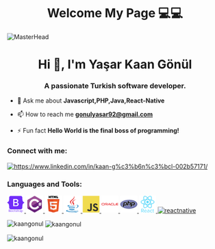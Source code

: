 <h1 align="center">Welcome My Page 💻💻 </h1>

![MasterHead](https://media.licdn.com/dms/image/v2/D4D12AQHayAQoavz0FA/article-cover_image-shrink_720_1280/article-cover_image-shrink_720_1280/0/1680735394821?e=1745452800&v=beta&t=Kb2bxun94hnjXTjB5sVaP3oMpCE0NwHJ3BnrlyhBy1s)

<h1 align="center">Hi 👋, I'm Yaşar Kaan Gönül</h1>
<h3 align="center">A passionate Turkish software developer.</h3>

- 💬 Ask me about **Javascript,PHP,Java,React-Native**

- 📫 How to reach me **gonulyasar92@gmail.com**

- ⚡ Fun fact **Hello World is the final boss of programming!**

<h3 align="left">Connect with me:</h3>
<p align="left">
<a href="[https://linkedin.com/in/https://www.linkedin.com/in/kaan-g%c3%b6n%c3%bcl-002b57171/](https://www.linkedin.com/in/kaan-g%C3%B6n%C3%BCl-002b57171/)" target="blank"><img align="center" src="https://raw.githubusercontent.com/rahuldkjain/github-profile-readme-generator/master/src/images/icons/Social/linked-in-alt.svg" alt="https://www.linkedin.com/in/kaan-g%c3%b6n%c3%bcl-002b57171/" height="30" width="40" /></a>
</p>

<h3 align="left">Languages and Tools:</h3>
<p align="left"> <a href="https://getbootstrap.com" target="_blank" rel="noreferrer"> <img src="https://raw.githubusercontent.com/devicons/devicon/master/icons/bootstrap/bootstrap-plain-wordmark.svg" alt="bootstrap" width="40" height="40"/> </a> <a href="https://www.w3schools.com/cs/" target="_blank" rel="noreferrer"> <img src="https://raw.githubusercontent.com/devicons/devicon/master/icons/csharp/csharp-original.svg" alt="csharp" width="40" height="40"/> </a> <a href="https://www.w3.org/html/" target="_blank" rel="noreferrer"> <img src="https://raw.githubusercontent.com/devicons/devicon/master/icons/html5/html5-original-wordmark.svg" alt="html5" width="40" height="40"/> </a> <a href="https://www.java.com" target="_blank" rel="noreferrer"> <img src="https://raw.githubusercontent.com/devicons/devicon/master/icons/java/java-original.svg" alt="java" width="40" height="40"/> </a> <a href="https://developer.mozilla.org/en-US/docs/Web/JavaScript" target="_blank" rel="noreferrer"> <img src="https://raw.githubusercontent.com/devicons/devicon/master/icons/javascript/javascript-original.svg" alt="javascript" width="40" height="40"/> </a> <a href="https://www.oracle.com/" target="_blank" rel="noreferrer"> <img src="https://raw.githubusercontent.com/devicons/devicon/master/icons/oracle/oracle-original.svg" alt="oracle" width="40" height="40"/> </a> <a href="https://www.php.net" target="_blank" rel="noreferrer"> <img src="https://raw.githubusercontent.com/devicons/devicon/master/icons/php/php-original.svg" alt="php" width="40" height="40"/> </a> <a href="https://reactjs.org/" target="_blank" rel="noreferrer"> <img src="https://raw.githubusercontent.com/devicons/devicon/master/icons/react/react-original-wordmark.svg" alt="react" width="40" height="40"/> </a> <a href="https://reactnative.dev/" target="_blank" rel="noreferrer"> <img src="https://reactnative.dev/img/header_logo.svg" alt="reactnative" width="40" height="40"/> </a> </p>

<p><img align="left" src="https://github-readme-stats.vercel.app/api/top-langs?username=kaangonul&show_icons=true&locale=en&layout=compact" alt="kaangonul" /></p>

<p>&nbsp;<img align="center" src="https://github-readme-stats.vercel.app/api?username=kaangonul&show_icons=true&locale=en" alt="kaangonul" /></p>

<p><img align="center" src="https://github-readme-streak-stats.herokuapp.com/?user=kaangonul&" alt="kaangonul" /></p>
